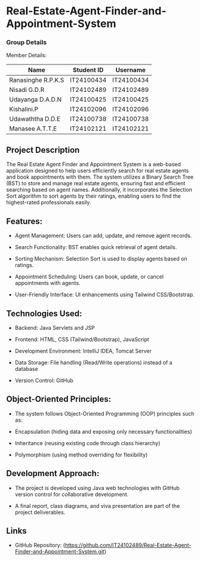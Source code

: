 # Real-Estate-Agent-Finder-and-Appointment-System

### Group Details

Member Details:

| Name | Student ID | Username |
| ---- | ---------- | -------- |
| Ranasinghe R.P.K.S | IT24100434 | IT24100434 |
| Nisadi G.D.R | IT24102489 | IT24102489 |
| Udayanga D.A.D.N | IT24100425 | IT24100425 |
| Kishalini.P | IT24102096 | IT24102096 |
| Udawaththa D.D.E | IT24100738 | IT24100738 |
| Manasee A.T.T.E | IT24102121 | IT24102121 |

## Project Description

The Real Estate Agent Finder and Appointment System is a web-based application designed to help users efficiently search for real estate agents and book appointments with them. The system utilizes a Binary Search Tree (BST) to store and manage real estate agents, ensuring fast and efficient searching based on agent names. Additionally, it incorporates the Selection Sort algorithm to sort agents by their ratings, enabling users to find the highest-rated professionals easily.

## Features:

* Agent Management: Users can add, update, and remove agent records.

* Search Functionality: BST enables quick retrieval of agent details.

* Sorting Mechanism: Selection Sort is used to display agents based on ratings.

* Appointment Scheduling: Users can book, update, or cancel appointments with agents.

* User-Friendly Interface: UI enhancements using Tailwind CSS/Bootstrap.

## Technologies Used:

* Backend: Java Servlets and JSP

* Frontend: HTML, CSS (Tailwind/Bootstrap), JavaScript

* Development Environment: IntelliJ IDEA, Tomcat Server

* Data Storage: File handling (Read/Write operations) instead of a database

* Version Control: GitHub

## Object-Oriented Principles:

* The system follows Object-Oriented Programming (OOP) principles such as:

* Encapsulation (hiding data and exposing only necessary functionalities)

* Inheritance (reusing existing code through class hierarchy)

* Polymorphism (using method overriding for flexibility)

## Development Approach:

* The project is developed using Java web technologies with GitHub version control for collaborative development.

* A final report, class diagrams, and viva presentation are part of the project deliverables.

## Links

* GitHub Repository: (https://github.com/IT24102489/Real-Estate-Agent-Finder-and-Appointment-System.git)

